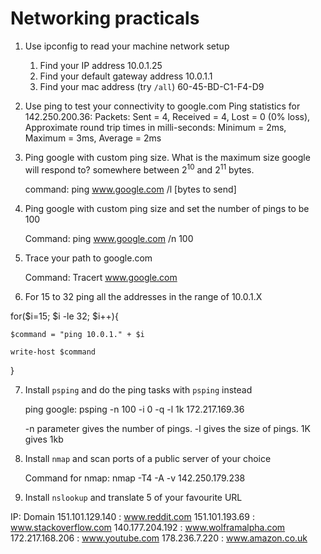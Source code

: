 # Networking practicals

1. Use ipconfig to read your machine network setup
   1. Find your IP address
   10.0.1.25
   2. Find your default gateway address
   10.0.1.1
   3. Find your mac address (try `/all`)
   60-45-BD-C1-F4-D9

2. Use ping to test your connectivity to google.com
   Ping statistics for 142.250.200.36:
    Packets: Sent = 4, Received = 4, Lost = 0 (0% loss),
   Approximate round trip times in milli-seconds:
    Minimum = 2ms, Maximum = 3ms, Average = 2ms

3. Ping google with custom ping size. What is the maximum size google will respond to?
   somewhere between $2^{10}$ and $2^{11}$ bytes.

   command: ping www.google.com /l [bytes to send]

4. Ping google with custom ping size and set the number of pings to be 100
   
   Command: ping www.google.com /n 100  


5. Trace your path to google.com

   Command: Tracert www.google.com

6. For 15 to 32 ping all the addresses in the range of 10.0.1.X

for($i=15; $i -le 32; $i++){

    $command = "ping 10.0.1." + $i

    write-host $command
 }


7. Install `psping` and do the ping tasks with `psping` instead


   ping google: psping -n 100 -i 0 -q -l 1k 172.217.169.36

   -n parameter gives the number of pings. -l gives the size of pings. 1K gives 1kb

8. Install `nmap` and scan ports of a public server of your choice

   Command for nmap: nmap -T4 -A -v 142.250.179.238 
9.  Install `nslookup` and translate 5 of your favourite URL

   IP: Domain
   151.101.129.140 : www.reddit.com
   151.101.193.69 : www.stackoverflow.com
   140.177.204.192 : www.wolframalpha.com
   172.217.168.206 : www.youtube.com
   178.236.7.220 : www.amazon.co.uk

